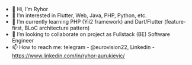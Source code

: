 - 👋 Hi, I’m Ryhor
- 👀 I’m interested in Flutter, Web, Java, PHP, Python, etc.
- 🌱 I’m currently learning PHP (Yii2 framework) and Dart/Flutter (feature-first, BLoC architecture pattern)
- 💞️ I’m looking to collaborate on project as Fullstack (BE) Software Engineer
- 📫 How to reach me: telegram - @eurovision22, Linkedin - https://www.linkedin.com/in/ryhor-aurukievic/
